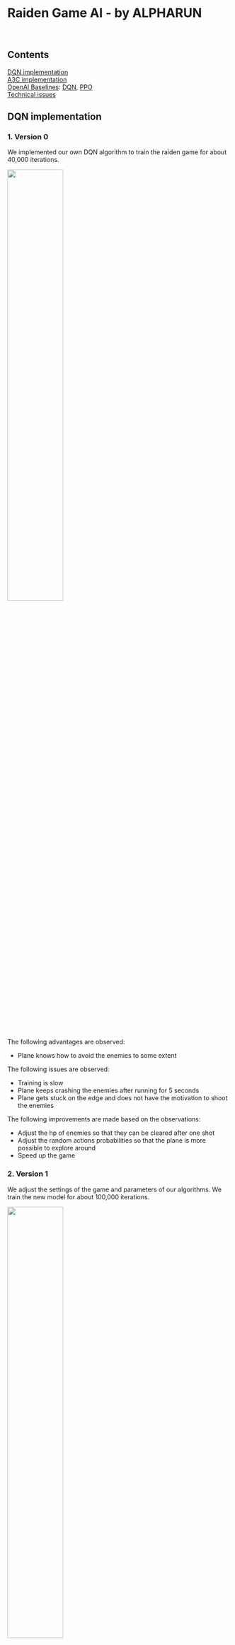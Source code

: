 # Raiden Game AI - by ALPHARUN
<br />

## Contents

[DQN implementation](https://github.com/chuncaohenli/raiden_deep_learning/blob/master/Final%20Report.md#dqn-implementation)
<br />
[A3C implementation](https://github.com/chuncaohenli/raiden_deep_learning/blob/master/Final%20Report.md#a3c-implementation)
<br />
[OpenAI Baselines](https://github.com/chuncaohenli/raiden_deep_learning/blob/master/Final%20Report.md#baselines-version): [DQN](https://github.com/chuncaohenli/raiden_deep_learning/blob/master/Final%20Report.md#1-dqn), [PPO](https://github.com/chuncaohenli/raiden_deep_learning/blob/master/Final%20Report.md#2-ppo)
<br />
[Technical issues](https://github.com/chuncaohenli/raiden_deep_learning/blob/master/Final%20Report.md#technical-issues)
<br />

## DQN implementation

### 1. Version 0
We implemented our own DQN algorithm to train the raiden game for about 40,000 iterations.

<img src="resource/img_v0_good.gif" width="50%">

The following advantages are observed:
- Plane knows how to avoid the enemies to some extent

The following issues are observed:
- Training is slow
- Plane keeps crashing the enemies after running for 5 seconds
- Plane gets stuck on the edge and does not have the motivation to shoot the enemies

The following improvements are made based on the observations:
- Adjust the hp of enemies so that they can be cleared after one shot
- Adjust the random actions probabilities so that the plane is more possible to explore around
- Speed up the game

### 2. Version 1
We adjust the settings of the game and parameters of our algorithms. We train the new model for about 100,000 iterations.

<img src="resource/img_v0_good_2.gif" width="50%">

The following advantages are observed:
- Plane shoots part of the enemies
- Game is running faster
- Plane has more freedom to explore

The following issues are observed:
- Plane still keeps crashing enemies 

The reason of crashing is possibly that the original reward function of DQN does not count the crashing immediatly, instead, it only reacts when one life is lost. Moreover, referenced by the reward function in Flappy bird, we shall give small reward for each time the plane survives. In such a case, reward will not stay the same number for a long time, which may result a difficulty in training.

The following improvements are made based on the observations:
- Adjust the reward function based on the previous content

### 3. Version 2
We adjust the reward function and train the new model for about 100,000 iterations.

<img src="resource/img_vf_good_2.gif" width="50%">

The following advantages are observed:
- Plane can almost clear all the Type I enemies without getting any harm

The following issues are observed:
- Plane cannot deal with the suicide type enemies

We find that the suicide type enemies are more difficult to deal with than other types. As a result, we adjust the order of the enemies so that they comes in the order from the easiest to the most difficult one.

<img src="resource/img_vf_good.gif" width="50%">

<img src="resource/img_vf_tower.gif" width="50%">

### 4. Version 3
We train the model on Google Cloud Platform.

### 5. Version 4
More iterations.

### 6. All DQN versions' results
| Versions | Scores | Iterations | Description |
|:-------- |:------:|:----------:|:----------- |
| Model_v0 | 2180   | 40,000     | Performs bad. Avoid enemies, but get stuck. |
| Model_v1 | 1420   | 100,000    | Modify the game. Shoot enemies, but keep crashing. |
| Model_v2 | 640    | 100,000    | Modify the rewards. Clear first type enemies, but cannot deal with the suicide type enemies. |
| Model_v3 | 4610   | 500,000    | More iterations. Can get a high score, but gets dead before the boss enemy occurs. |
| Model_v4 | 5730   | 1,500,000  | Final model. Performs well. |

## A3C implementation
We implemented A3C algorithm to train our agent for game Raiden. 
### 1. Why A3C
DQN algorithm is very time-consuming. Using my own laptop to train the model for 10 hours will only finish about 40,000 iterations. So in order to find a more efficient algorithm, we find A3C, which is a improvement version of actor critic algorithm. Compared with other DQN algorithms,
it has several prons:
- Faster
- Simpler
- More robust
- Better scores
### 2. A3C performance

## Baselines Version
### 1. DQN
   1.  Wrap Environment
   
        Made serveral changes to Raiden game code to implement gym environment APIs.
    
      * Reconstructed the project and implement a RaidenENV class with step, render and reset methods.
    
      * Changed code structure to split the render and computation parts.
    
      * Wrote setup and initial scripts to register the raiden environment.
    
   2. Algorithm Design 
   
    * Reward Strategy Design
    
      If the player's fighter stay alive for each time step, get a 0.001 reward.<br />
      If it is crashed by enemies, get a negative reward of the hp of that enemy.<br />
      If it shoot one enemy down, get a reward of the hp of that enemy.<br />
      If it dies, get a 200 negative reward.<br />
    
    * Neural Network Design
    
      Made a convolution neural network:<br />
      Conv layers: (32, 8, 4), (64, 4, 2), (64, 3, 1)<br />
      Hidden layers: (256)
    
    * Hyperparameters Design
    
      gamma=1 (We set discount factor as 1 because future bonus is as important as current bonus)<br />
      max_timesteps=300000<br />
      exploration_fraction=0.6<br />
      exploration_final_eps=0.05 (This is a little bit higher than usual because this game is last quite long, we want the agent to explore enough)<br />
    
   3. Training Optimizing
   
    * Reduce nosise
    
      Remove background image and other irrelevant things
    
    * Simplify input
    
      Compreesed the size of the image we captured.<br />
      The orignal size is 700 * 900, after compressing it's 160 * 210 which reduced the computation in NN significantly.
    
    * FrameSkipping
    
      It's unnecssary to pass every image we captured to neural network every timestep. For each timestep, we repeat the same action for several times (random number), track the reward and coordinates of the fighter and only return the finnal result.
    
    * Split render and computation
    
      During training process, we don't render the screen and show the training process on the screen. Thus, we speed up the training process.
   4. Results
   
        After training for 300000 timesteps, the agent can play the game for about 1 minute. It knows how to avoid crashing with enemies. But it always stay in a small area and can not find the best way to shoot the enemy to get a higher score.
      //todo gif image

### 2. PPO


## Technical issues
### Baseline integration

   1.  Wrap Environment
   
        Made serveral changes to Raiden game code to implement gym environment APIs.
    
      * Reconstructed the project and implement a RaidenENV class with step, render and reset methods.
    
      * Changed code structure to split the render and computation parts.
    
      * Wrote setup and initial scripts to register the raiden environment.
    
   2. Algorithm Design 
   
    * Reward Strategy Design
    
      If the player's fighter stay alive for each time step, get a 0.001 reward.<br />
      If it is crashed by enemies, get a negative reward of the hp of that enemy.<br />
      If it shoot one enemy down, get a reward of the hp of that enemy.<br />
      If it dies, get a 200 negative reward.<br />
    
    * Neural Network Design
    
      Made a convolution neural network:<br />
      Conv layers: (32, 8, 4), (64, 4, 2), (64, 3, 1)<br />
      Hidden layers: (256)
    
    * Hyperparameters Design
    
      gamma=1 (We set discount factor as 1 because future bonus is as important as current bonus)<br />
      max_timesteps=300000<br />
      exploration_fraction=0.6<br />
      exploration_final_eps=0.05 (This is a little bit higher than usual because this game is last quite long, we want the agent to explore enough)<br />
    
   3. Training Optimizing
   
    * Reduce nosise
    
      Remove background image and other irrelevant things
    
    * Simplify input
    
      Compreesed the size of the image we captured.<br />
      The orignal size is 700 * 900, after compressing it's 160 * 210 which reduced the computation in NN significantly.
    
    * FrameSkipping
    
      It's unnecssary to pass every image we captured to neural network every timestep. For each timestep, we repeat the same action for several times (random number), track the reward and coordinates of the fighter and only return the finnal result.
    
    * Split render and computation
    
      During training process, we don't render the screen and show the training process on the screen. Thus, we speed up the training process.

### Cloud server video service
    
When we train our model in cloud services, the following errors will come
```sh
pygame.error: No available video device
```
Set the video device to "dummy" will cause the loss function to be NAN, which raises a problem in training. 
We solved the method by setting VNC port in Google cloud and run our algorithms via a VNC client server connected to the cloud service.
